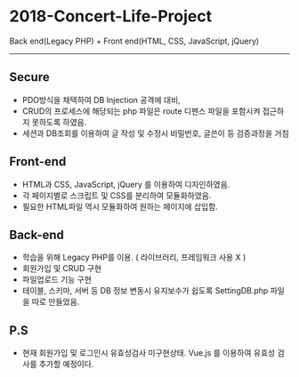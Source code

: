 # 2018-Concert-Life-Project
Back end(Legacy PHP) + Front end(HTML, CSS, JavaScript, jQuery)

----------------------------------------------

## Secure

* PDO방식을 채택하여 DB Injection 공격에 대비,
* CRUD의 프로세스에 해당되는 php 파일은 route 디펜스 파일을 포함시켜 접근하지 못하도록 하였음.
* 세션과 DB조회를 이용하여 글 작성 및 수정시 비밀번호, 글쓴이 등 검증과정을 거침

## Front-end

* HTML과 CSS, JavaScript, jQuery 를 이용하여 디자인하였음.
* 각 페이지별로 스크립트 및 CSS를 분리하여 모듈화하였음.
* 필요한 HTML파일 역시 모듈화하여 원하는 페이지에 삽입함.

## Back-end

* 학습을 위해 Legacy PHP를 이용. ( 라이브러리, 프레임워크 사용 X )
* 회원가입 및 CRUD 구현
* 파일업로드 기능 구현
* 테이블, 스키마, 서버 등 DB 정보 변동시 유지보수가 쉽도록 SettingDB.php 파일을 따로 만들었음.

## P.S

* 현재 회원가입 및 로그인시 유효성검사 미구현상태. Vue.js 를 이용하여 유효성 검사를 추가할 예정이다.
